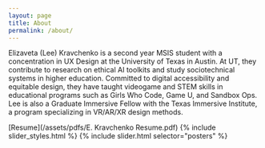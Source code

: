 ```yaml
---
layout: page
title: About
permalink: /about/
---
```


Elizaveta (Lee) Kravchenko is a second year MSIS student with a concentration in UX Design at the University of Texas in Austin. At UT, they contribute to research on ethical AI toolkits and study sociotechnical systems in higher education. Committed to digital accessibility and equitable design, they have taught videogame and STEM skills in educational programs such as Girls Who Code, Game U, and Sandbox Ops. Lee is also a Graduate Immersive Fellow with the Texas Immersive Institute, a program specializing in VR/AR/XR design methods.

[Resume](/assets/pdfs/E. Kravchenko Resume.pdf)
{% include slider_styles.html %}
{% include slider.html selector="posters" %}


